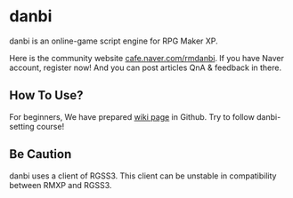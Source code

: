 # danbi
danbi is an online-game script engine for RPG Maker XP.

Here is the community website [cafe.naver.com/rmdanbi](https://cafe.naver.com/rmdanbi). If you have Naver account, register now! And you can post articles QnA & feedback in there.

## How To Use?
For beginners, We have prepared [wiki page](https://github.com/mu29/danbi/wiki) in Github. Try to follow danbi-setting course!

## Be Caution
danbi uses a client of RGSS3. This client can be unstable in compatibility between RMXP and RGSS3.
